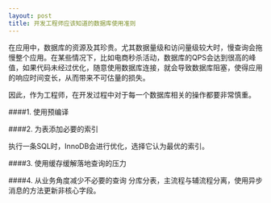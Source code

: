 ```yaml
---
layout: post
title: 开发工程师应该知道的数据库使用准则
---
```


在应用中，数据库的资源及其珍贵。尤其数据量级和访问量级较大时，慢查询会拖慢整个应用。在某些情况下，比如电商秒杀活动，数据库的QPS会达到很高的峰值，如果代码未经过优化，随意使用数据库连接，就会导致数据库阻塞，使得应用的响应时间变长，从而带来不可估量的损失。

因此，作为工程师，在开发过程中对于每一个数据库相关的操作都要非常慎重。

####1. 使用预编译


####2. 为表添加必要的索引

执行一条SQL时，InnoDB会进行优化，选择它认为最优的索引。


####3. 使用缓存缓解落地查询的压力

####4. 从业务角度减少不必要的查询
分库分表，主流程与辅流程分离，使用异步消息的方法更新非核心字段。


